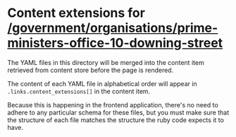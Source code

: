 # Content extensions for [/government/organisations/prime-ministers-office-10-downing-street](https://www.gov.uk/government/organisations/prime-ministers-office-10-downing-street)

The YAML files in this directory will be merged into the content item retrieved from content store before the
page is rendered.

The content of each YAML file in alphabetical order will appear in `.links.content_extensions[]` in the content item.

Because this is happening in the frontend application, there's no need to adhere to any particular schema for these
files, but you must make sure that the structure of each file matches the structure the ruby code expects it to have.
